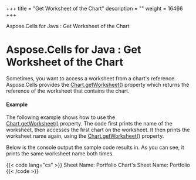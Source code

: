 +++
title = "Get Worksheet of the Chart" 
description = "" 
weight = 16466 
+++

Aspose.Cells for Java : Get Worksheet of the Chart  

# Aspose.Cells for Java : Get Worksheet of the Chart


Sometimes, you want to access a worksheet from a chart's reference. Aspose.Cells provides the [Chart.getWorksheet()](https://apireference.aspose.com/java/cells/com.aspose.cells/chart#Worksheet) property which returns the reference of the worksheet that contains the chart.

#### Example

The following example shows how to use the [Chart.getWorksheet()](https://apireference.aspose.com/java/cells/com.aspose.cells/chart#Worksheet) property. The code first prints the name of the worksheet, then accesses the first chart on the worksheet. It then prints the worksheet name again, using the [Chart.getWorksheet()](https://apireference.aspose.com/java/cells/com.aspose.cells/chart#Worksheet) property.

Below is the console output the sample code results in. As you can see, it prints the same worksheet name both times.

{{< code lang="cs" >}}
Sheet Name: Portfolio
Chart's Sheet Name: Portfolio
{{< /code >}}


